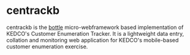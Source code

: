 # centrackb

centrackb is the [bottle](http://bottlepy.com) micro-webframework based 
implementation of KEDCO's Customer Enumeration Tracker. It is a lightweight 
data entry, collation and monitoring web application for KEDCO's mobile-based 
customer enumeration exercise.

